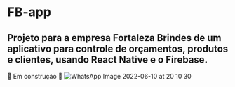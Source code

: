 # FB-app

## Projeto para a empresa Fortaleza Brindes de um aplicativo para controle de orçamentos, produtos e clientes, usando React Native e o Firebase.
🚧 Em construção 🚧
![WhatsApp Image 2022-06-10 at 20 10 30](https://user-images.githubusercontent.com/56982114/173161368-1e68d660-5522-44c7-9a9d-4f5158e1f3ae.jpeg)

